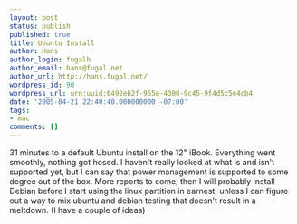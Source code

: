 ```yaml
---
layout: post
status: publish
published: true
title: Ubuntu Install
author: Hans
author_login: fugalh
author_email: hans@fugal.net
author_url: http://hans.fugal.net/
wordpress_id: 90
wordpress_url: urn:uuid:6492e62f-955e-4300-9c45-9f4d5c5e4cb4
date: '2005-04-21 22:40:40.000000000 -07:00'
tags:
- mac
comments: []
---
```

<p>31 minutes to a default Ubuntu install on the 12" iBook. Everything went
smoothly, nothing got hosed. I haven't really looked at what is and isn't
supported yet, but I can say that power management is supported to some degree
out of the box. More reports to come, then I will probably install Debian
before I start using the linux partition in earnest, unless I can figure out a
way to mix ubuntu and debian testing that doesn't result in a meltdown. (I have
a couple of ideas)</p>
